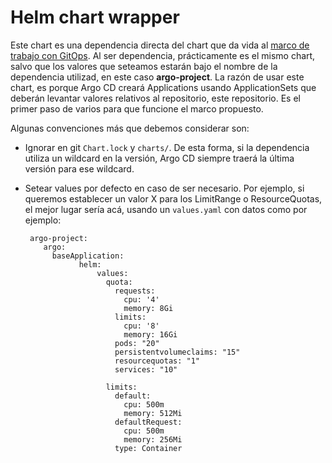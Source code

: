 # Helm chart wrapper

Este chart es una dependencia directa del chart que da vida al [marco de trabajo
con GitOps](https://github.com/Mikroways/argo-gitops-flow/tree/main/charts/argo-project).
Al ser dependencia, prácticamente es el mismo chart, salvo que los valores que
seteamos estarán bajo el nombre de la dependencia utilizad, en este caso
**argo-project**. La razón de usar este chart, es porque Argo CD creará
Applications usando ApplicationSets que deberán levantar valores relativos al
repositorio, este repositorio. Es el primer paso de varios para que funcione el
marco propuesto. 

Algunas convenciones más que debemos considerar son:

* Ignorar en git `Chart.lock` y `charts/`. De esta forma, si la dependencia
  utiliza un wildcard en la versión, Argo CD siempre traerá la última versión
  para ese wildcard.
* Setear values por defecto en caso de ser necesario. Por ejemplo, si queremos
  establecer un valor X para los LimitRange o ResourceQuotas, el mejor lugar
  sería acá, usando un `values.yaml` con datos como por ejemplo:

  ```
   argo-project:
      argo:
        baseApplication:
              helm:
                  values:
                    quota:
                      requests:
                        cpu: '4'
                        memory: 8Gi
                      limits:
                        cpu: '8'
                        memory: 16Gi
                      pods: "20"
                      persistentvolumeclaims: "15"
                      resourcequotas: "1"
                      services: "10"

                    limits:
                      default:
                        cpu: 500m
                        memory: 512Mi
                      defaultRequest:
                        cpu: 500m
                        memory: 256Mi
                      type: Container
  ```
